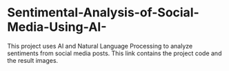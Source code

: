 # Sentimental-Analysis-of-Social-Media-Using-AI-
This project uses AI and Natural Language Processing to analyze sentiments from social media posts. This link contains the project code and the result images. 
